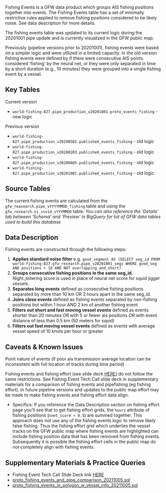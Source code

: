 Fishing Events is a GFW data product which groups AIS fishing positions together into events. The Fishing Events table has a set of minimally restrictive rules applied to remove fishing positions considered to be likely noise. See data description for more details.

The fishing events table was updated to its current logic during the 20201001 pipe update and is currently visualized in the GFW public map.

Previously (pipeline versions prior to 20201001), fishing events were based on a simpler logic and were utilized in a limited capacity. In the old version fishing events were defined by if there were consecutive AIS points considered ‘fishing’ by the neural net, or they were only separated in time by a short duration (e.g., 10 minutes) they were grouped into a single fishing event by a vessel.

## Key Tables

Current version
+ `world-fishing-827.pipe_production_v20201001.proto_events_fishing` - new logic


Previous version 
+ `world-fishing-827.pipe_production_v20190502.published_events_fishing` - old logic
+ `world-fishing-827.pipe_production_v20200203.published_events_fishing` - old logic
+ `world-fishing-827.pipe_production_v20200805.published_events_fishing` - old logic
+ `world-fishing-827.pipe_production_v20201001.published_events_fishing` - old logic

## Source Tables

The current fishing events are calculated from the `gfw_reasearch.pipe_vYYYYMMDD_fishing` table and using the `gfw_research.vi_ssvid_vYYYMMDD` table. _You can also reference the ‘Details’ tab between ‘Schema’ and ‘Preview’ in BigQuery for list of GFW data tables used to build this database_

## Data Description

Fishing events are constructed through the following steps:

1. **Applies standard noise filter** e.g. `good_segment AS (SELECT seg_id FROM world-fishing-827.gfw_research.pipe_v20201001_segs WHERE good_seg AND positions > 10 AND NOT overlapping_and_short)`
2. **Groups consecutive fishing positions in the same seg_id.** Night_loitering score is used in place of neural net score for squid jigger vessels.
3. **Separates long events** defined as consecutive fishing positions separated by more than 10 km OR 2 hours apart in the same seg_id. 
4. **Joins close events** defined as fishing events separated by non-fishing positions but within 1 hour AND 2 km of another fishing event
5. **Filters out short and fast moving vessel events** defined as events shorter than 20 minutes _OR_ with 5 or fewer ais positions _OR_ with event distance of less than 0.5 km (50 meters for squid)
6. **Filters out fast moving vessel events** defined as events with average vessel speed of 10 knots per hour or greater


## Caveats & Known Issues

Point nature of events (if poor ais transmission average location can be inconsistent with full location of tracks during time period)

Fishing events and fishing effort (see slide deck [HERE](https://docs.google.com/presentation/d/17brGIUs1gsRMKMmaFEqi_dd_TPMapVoE9_9PQH8esrM/edit?usp=sharing********)) do not follow the same restrictions. See Fishing Event Tech Call slide deck in supplementary materials for a comparison of fishing events and pipefishing (eg fishing effort). In future pipeline versions and updates to the public map effort may be made to make fishing events and fishing effort data align.

+ Specifics: If you reference the Data Description section on fishing effort page you’ll see that to get fishing effort grids, the `hours` attribute of fishing positions (`nnet_score > 0.5`) are summed together. This approach does not use any of the fishing events logic to remove likely false fishing. Thus the fishing effort grid which underlies the vessel tracks on the GFW public map where fishing events are highlighted can include fishing position data that has been removed from fishing events. Subsequently it is possible the fishing effort cells in the public map do not completely align with fishing events. 

## Supplementary Materials & Practice Queries 

+ Fishing Event Tech Call Slide Deck link [HERE](https://docs.google.com/presentation/d/1ndJ4aau2Ci0dqmA2xyEp7vPrwlpt8gkVNNi0aFb7csY/edit?usp=sharing) 
+ [proto_fishing_events_and_pipe_comparison_20211005.sql](https://github.com/GlobalFishingWatch/bigquery-documentation-wf827/blob/master/queries/examples/current/proto_fishing_events_and_pipe_comparison_20211005.sql) 
+ [proto_fishing_events_in_polygon_w_vessel_info_20211005.sql](https://github.com/GlobalFishingWatch/bigquery-documentation-wf827/blob/master/queries/examples/current/proto_fishing_events_in_polygon_w_vessel_info_20211005.sql) 

